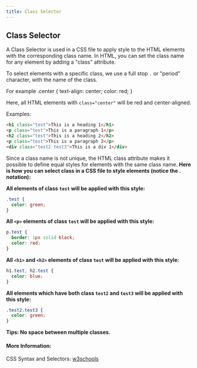 ```yaml
---
title: Class Selector
---
```

## Class Selector
A Class Selector is used in a CSS file to apply style to the HTML elements with the corresponding class name. In HTML, you can set the class name for any element by adding a "class" attribute.

To select elements with a specific class, we use a full stop `.` or "period" character, with the name of the class.

For example
.center {
    text-align: center;
    color: red;
}

Here, all HTML elements with `class="center"` will be red and center-aligned.

Examples:
```html
<h1 class="test">This is a heading 1</h1>
<p class="test">This is a paragraph 1</p>
<h2 class="test">This is a heading 2</h2>
<p class="test">This is a paragraph 2</p>
<div class="test2 test3">This is a div 1</div>
```
Since a class name is not unique, the HTML class attribute makes it possible to define equal styles for elements with the same class name. **Here is how you can select class in a CSS file to style elements (notice the . notation):**    

**All elements of class `test` will be applied with this style:**    
```css
.test {
  color: green;
}
```
**All `<p>` elements of class `test` will be applied with this style:**  
```css
p.test {
  border: 1px solid black;
  color: red;
}
```
**All `<h1>` and `<h2>` elements of class `test` will be applied with this style:**  
```css
h1.test, h2.test {
  color: blue;
}
```
**All elements which have both class `test2` and `test3` will be applied with this style:**
```css
.test2.test3 {
  color: green;
}
```
**Tips: No space between multiple classes.**
#### More Information:
CSS Syntax and Selectors: <a href='https://www.w3schools.com/css/css_syntax.asp' target='_blank' rel='nofollow'>w3schools</a>


